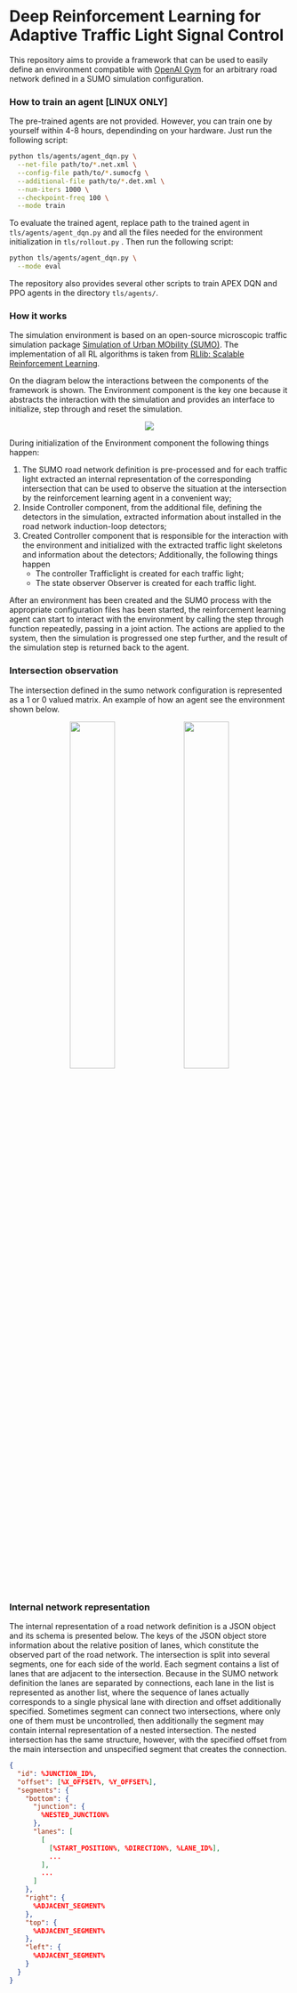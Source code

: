 # Deep Reinforcement Learning for Adaptive Traffic Light Signal Control

This repository aims to provide a framework that can be used to easily define an environment compatible
with [OpenAI Gym](https://github.com/openai/gym) for an arbitrary road network defined in a SUMO simulation
configuration.

### How to train an agent [LINUX ONLY]

The pre-trained agents are not provided. However, you can train one by yourself within 4-8 hours,
dependinding on your hardware. Just run the following script:
```bash
python tls/agents/agent_dqn.py \
  --net-file path/to/*.net.xml \
  --config-file path/to/*.sumocfg \
  --additional-file path/to/*.det.xml \
  --num-iters 1000 \
  --checkpoint-freq 100 \
  --mode train
```

To evaluate the trained agent, replace path to the trained agent in `tls/agents/agent_dqn.py`
and all the files needed for the environment initialization in `tls/rollout.py` .
Then run the following script:
```bash
python tls/agents/agent_dqn.py \
  --mode eval
```

The repository also provides several other scripts to train APEX DQN and PPO agents in the directory `tls/agents/`.

### How it works
The simulation environment is based on an open-source microscopic traffic simulation package
[Simulation of Urban MObility (SUMO)](https://github.com/eclipse/sumo). The implementation of all RL
algorithms is taken from [RLlib: Scalable Reinforcement Learning](https://github.com/ray-project/ray).

On the diagram below the interactions between the components of the framework is shown. The Environment
component is the key one because it abstracts the interaction with the simulation and provides an
interface to initialize, step through and reset the simulation.

<p align="center">
  <img src="https://i.ibb.co/R44S9x8/FR-Comp.png">
</p>

During initialization of the Environment component the following things happen: 
1. The SUMO road network definition is pre-processed and for each traffic light
extracted an internal representation of the corresponding intersection that can
be used to observe the situation at the intersection by the reinforcement learning
agent in a convenient way;
2. Inside Controller component, from the additional file, defining the detectors
in the simulation, extracted information about installed in the road network
induction-loop detectors;
3. Created Controller component that is responsible for the interaction with the
environment and initialized with the extracted traffic light skeletons and information
about the detectors; Additionally, the following things happen
    - The controller Trafficlight is created for each traffic light;
    - The state observer Observer is created for each traffic light.

After an environment has been created and the SUMO process with the appropriate configuration files has been
started, the reinforcement learning agent can start to interact with the environment by calling the step through
function repeatedly, passing in a joint action. The actions are applied to the system, then the simulation is
progressed one step further, and the result of the simulation step is returned back to the agent.

### Intersection observation

The intersection defined in the sumo network configuration is represented as a 1 or 0 valued matrix.
An example of how an agent see the environment shown below.

<p align="center">
  <img src="https://i.ibb.co/KXz5W33/Int-Sim.png" width="40%" height="40%">
  <img src="https://i.ibb.co/GJ8S5z8/Int-Internal.png" width="40%" height="40%">
</p>

### Internal network representation

The internal representation of a road network definition is a JSON object and its schema is presented below.
The keys of the JSON object store information about the relative position of lanes, which constitute the
observed part of the road network. The intersection is split into several segments, one for each side of
the world. Each segment contains a list of lanes that are adjacent to the intersection. Because in the
SUMO network definition the lanes are separated by connections, each lane in the list is represented as
another list, where the sequence of lanes actually corresponds to a single physical lane with direction
and offset additionally specified. Sometimes segment can connect two intersections, where only one of them
must be uncontrolled, then additionally the segment may contain internal representation of a nested intersection.
The nested intersection has the same structure, however, with the specified offset from the main intersection
and unspecified segment that creates the connection.

```json
{
  "id": %JUNCTION_ID%,
  "offset": [%X_OFFSET%, %Y_OFFSET%],
  "segments": {
    "bottom": {
      "junction": {
        %NESTED_JUNCTION%
      },
      "lanes": [
        [
          [%START_POSITION%, %DIRECTION%, %LANE_ID%],
          ...
        ],
        ...
      ]
    },
    "right": {
      %ADJACENT_SEGMENT%
    },
    "top": {
      %ADJACENT_SEGMENT%
    },
    "left": {
      %ADJACENT_SEGMENT%
    }
  }
}
```
